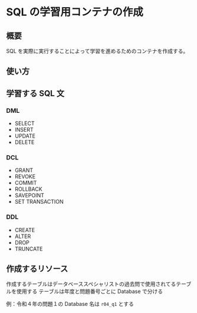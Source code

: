 # SQL の学習用コンテナの作成

## 概要

SQL を実際に実行することによって学習を進めるためのコンテナを作成する。

## 使い方

## 学習する SQL 文

### DML

- SELECT
- INSERT
- UPDATE
- DELETE

### DCL

- GRANT
- REVOKE
- COMMIT
- ROLLBACK
- SAVEPOINT
- SET TRANSACTION

### DDL

- CREATE
- ALTER
- DROP
- TRUNCATE

## 作成するリソース

作成するテーブルはデータベーススペシャリストの過去問で使用されてるテーブルを使用する
テーブルは年度と問題番号ごとに Database で分ける

例：令和４年の問題１の Database 名は `r04_q1` とする
